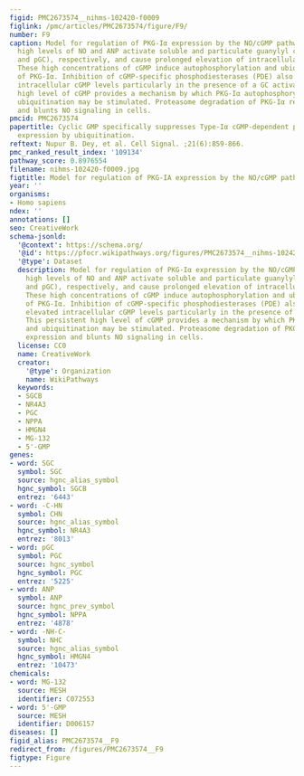 ```yaml
---
figid: PMC2673574__nihms-102420-f0009
figlink: /pmc/articles/PMC2673574/figure/F9/
number: F9
caption: Model for regulation of PKG-Iα expression by the NO/cGMP pathway. Persistently
  high levels of NO and ANP activate soluble and particulate guanylyl cyclase (sGC
  and pGC), respectively, and cause prolonged elevation of intracellular cGMP levels.
  These high concentrations of cGMP induce autophosphorylation and ubiquitination
  of PKG-Iα. Inhibition of cGMP-specific phosphodiesterases (PDE) also maintain elevated
  intracellular cGMP levels particularly in the presence of a GC activator. This persistent
  high level of cGMP provides a mechanism by which PKG-Iα autophosphorylation and
  ubiquitination may be stimulated. Proteasome degradation of PKG-Iα reduces expression
  and blunts NO signaling in cells.
pmcid: PMC2673574
papertitle: Cyclic GMP specifically suppresses Type-Iα cGMP-dependent protein kinase
  expression by ubiquitination.
reftext: Nupur B. Dey, et al. Cell Signal. ;21(6):859-866.
pmc_ranked_result_index: '109134'
pathway_score: 0.8976554
filename: nihms-102420-f0009.jpg
figtitle: Model for regulation of PKG-IA expression by the NO/cGMP pathway
year: ''
organisms:
- Homo sapiens
ndex: ''
annotations: []
seo: CreativeWork
schema-jsonld:
  '@context': https://schema.org/
  '@id': https://pfocr.wikipathways.org/figures/PMC2673574__nihms-102420-f0009.html
  '@type': Dataset
  description: Model for regulation of PKG-Iα expression by the NO/cGMP pathway. Persistently
    high levels of NO and ANP activate soluble and particulate guanylyl cyclase (sGC
    and pGC), respectively, and cause prolonged elevation of intracellular cGMP levels.
    These high concentrations of cGMP induce autophosphorylation and ubiquitination
    of PKG-Iα. Inhibition of cGMP-specific phosphodiesterases (PDE) also maintain
    elevated intracellular cGMP levels particularly in the presence of a GC activator.
    This persistent high level of cGMP provides a mechanism by which PKG-Iα autophosphorylation
    and ubiquitination may be stimulated. Proteasome degradation of PKG-Iα reduces
    expression and blunts NO signaling in cells.
  license: CC0
  name: CreativeWork
  creator:
    '@type': Organization
    name: WikiPathways
  keywords:
  - SGCB
  - NR4A3
  - PGC
  - NPPA
  - HMGN4
  - MG-132
  - 5'-GMP
genes:
- word: SGC
  symbol: SGC
  source: hgnc_alias_symbol
  hgnc_symbol: SGCB
  entrez: '6443'
- word: -C-HN
  symbol: CHN
  source: hgnc_alias_symbol
  hgnc_symbol: NR4A3
  entrez: '8013'
- word: pGC
  symbol: PGC
  source: hgnc_symbol
  hgnc_symbol: PGC
  entrez: '5225'
- word: ANP
  symbol: ANP
  source: hgnc_prev_symbol
  hgnc_symbol: NPPA
  entrez: '4878'
- word: -NH-C-
  symbol: NHC
  source: hgnc_alias_symbol
  hgnc_symbol: HMGN4
  entrez: '10473'
chemicals:
- word: MG-132
  source: MESH
  identifier: C072553
- word: 5'-GMP
  source: MESH
  identifier: D006157
diseases: []
figid_alias: PMC2673574__F9
redirect_from: /figures/PMC2673574__F9
figtype: Figure
---
```

